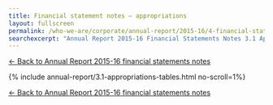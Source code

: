 ```yaml
---
title: Financial statement notes — appropriations 
layout: fullscreen
permalink: /who-we-are/corporate/annual-report/2015-16/4-financial-statements/appropriations-table/
searchexcerpt: "Annual Report 2015-16 Financial Statements Notes 3.1 Appropriations"
---
```

[&larr; Back to Annual Report 2015-16 financial statements notes](/who-we-are/corporate/annual-report/2015-16/4-financial-statements/#appropriations)

{% include annual-report/3.1-appropriations-tables.html no-scroll=1%}

[&larr; Back to Annual Report 2015-16 financial statements notes](/who-we-are/corporate/annual-report/2015-16/4-financial-statements/#appropriations)

